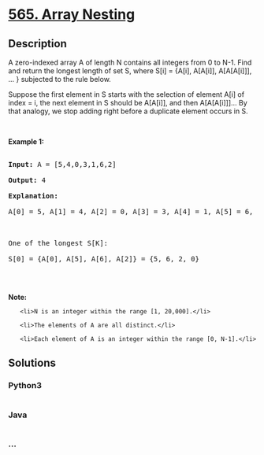 # [565. Array Nesting](https://leetcode.com/problems/array-nesting)

## Description
<p>A zero-indexed array A of length N contains all integers from 0 to N-1. Find and return the longest length of set S, where S[i] = {A[i], A[A[i]], A[A[A[i]]], ... } subjected to the rule below.</p>



<p>Suppose the first element in S starts with the selection of element A[i] of index = i, the next element in S should be A[A[i]], and then A[A[A[i]]]&hellip; By that analogy, we stop adding right before a duplicate element occurs in S.</p>



<p>&nbsp;</p>



<p><b>Example 1:</b></p>



<pre>

<b>Input:</b> A = [5,4,0,3,1,6,2]

<b>Output:</b> 4

<b>Explanation:</b> 

A[0] = 5, A[1] = 4, A[2] = 0, A[3] = 3, A[4] = 1, A[5] = 6, A[6] = 2.



One of the longest S[K]:

S[0] = {A[0], A[5], A[6], A[2]} = {5, 6, 2, 0}

</pre>



<p>&nbsp;</p>



<p><b>Note:</b></p>



<ol>

	<li>N is an integer within the range [1, 20,000].</li>

	<li>The elements of A are all distinct.</li>

	<li>Each element of A is an integer within the range [0, N-1].</li>

</ol>




## Solutions


<!-- tabs:start -->

### **Python3**

```python

```

### **Java**

```java

```

### **...**
```

```

<!-- tabs:end -->